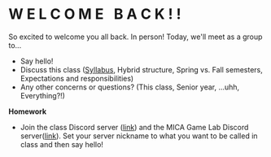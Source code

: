 # W E L C O M E &nbsp; B A C K ! !
So excited to welcome you all back. In person! Today, we'll meet as a group to...
- Say hello!
- Discuss this class ([Syllabus](), Hybrid structure, Spring vs. Fall semesters, Expectations and responsibilities)
- Any other concerns or questions? (This class, Senior year, ...uhh, Everything?!)

__Homework__
- Join the class Discord server ([link]()) and the MICA Game Lab Discord server([link]()). Set your server nickname to what you want to be called in class and then say hello!